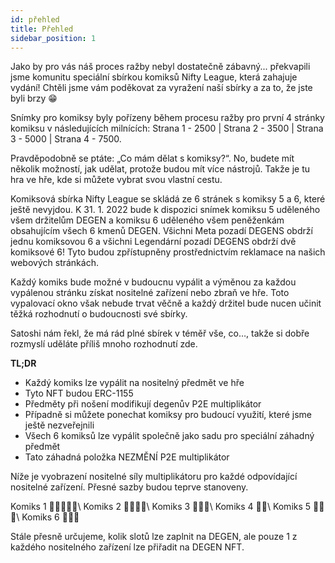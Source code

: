 ```yaml
---
id: přehled
title: Přehled
sidebar_position: 1
---
```


Jako by pro vás náš proces ražby nebyl dostatečně zábavný... překvapili jsme komunitu speciální sbírkou komiksů Nifty League, která zahajuje vydání! Chtěli jsme vám poděkovat za vyražení naší sbírky a za to, že jste byli brzy 😁

Snímky pro komiksy byly pořízeny během procesu ražby pro první 4 stránky komiksu v následujících milnících: Strana 1 - 2500 | Strana 2 - 3500 | Strana 3 - 5000 | Strana 4 - 7500.

Pravděpodobně se ptáte: „Co mám dělat s komiksy?“. No, budete mít několik možností, jak udělat, protože budou mít více nástrojů. Takže je tu hra ve hře, kde si můžete vybrat svou vlastní cestu.

Komiksová sbírka Nifty League se skládá ze 6 stránek s komiksy 5 a 6, které ještě nevyjdou. K 31. 1. 2022 bude k dispozici snímek komiksu 5 uděleného všem držitelům DEGEN a komiksu 6 uděleného všem peněženkám obsahujícím všech 6 kmenů DEGEN. Všichni Meta pozadí DEGENS obdrží jednu komiksovou 6 a všichni Legendární pozadí DEGENS obdrží dvě komiksové 6! Tyto budou zpřístupněny prostřednictvím reklamace na našich webových stránkách.

Každý komiks bude možné v budoucnu vypálit a výměnou za každou vypálenou stránku získat nositelné zařízení nebo zbraň ve hře. Toto vypalovací okno však nebude trvat věčně a každý držitel bude nucen učinit těžká rozhodnutí o budoucnosti své sbírky.

Satoshi nám řekl, že má rád plné sbírek v téměř vše, co…, takže si dobře rozmyslí uděláte příliš mnoho rozhodnutí zde.

**TL;DR**

- Každý komiks lze vypálit na nositelný předmět ve hře
- Tyto NFT budou ERC-1155
- Předměty při nošení modifikují degenův P2E multiplikátor
- Případně si můžete ponechat komiksy pro budoucí využití, které jsme ještě nezveřejnili
- Všech 6 komiksů lze vypálit společně jako sadu pro speciální záhadný předmět
- Tato záhadná položka NEZMĚNÍ P2E multiplikátor

Níže je vyobrazení nositelné síly multiplikátoru pro každé odpovídající nositelné zařízení. Přesné sazby budou teprve stanoveny.

Komiks 1 💪💪💪💪💪\ Komiks 2 💪💪💪💪\ Komiks 3 💪💪💪\ Komiks 4 💪💪\ Komiks 5 💪💪💪\ Komiks 6 💪💪💪


Stále přesně určujeme, kolik slotů lze zaplnit na DEGEN, ale pouze 1 z každého nositelného zařízení lze přiřadit na DEGEN NFT. 
